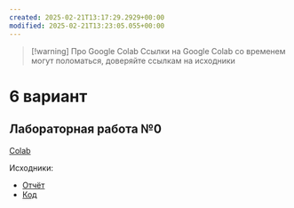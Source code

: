 ```yaml
---
created: 2025-02-21T13:17:29.2929+00:00
modified: 2025-02-21T13:23:05.055+00:00
---
```

> [!warning] Про Google Colab
> Ссылки на Google Colab со временем могут поломаться, доверяйте ссылкам на исходники

# 6 вариант
## Лабораторная работа №0
[Colab](https://colab.research.google.com/drive/1yXTqYejG2YmESll1lkrNadKg324hJWU_?usp=sharing)

Исходники:
- [Отчёт](https://github.com/IAmProgrammist/lab_materials/tree/main/%D0%90%D0%BD%D0%B0%D0%BB%D0%B8%D0%B7%20%D0%B4%D0%B0%D0%BD%D0%BD%D1%8B%D1%85/0)
- [Код](https://github.com/IAmProgrammist/data_analysis/blob/main/lab0.ipynb)
